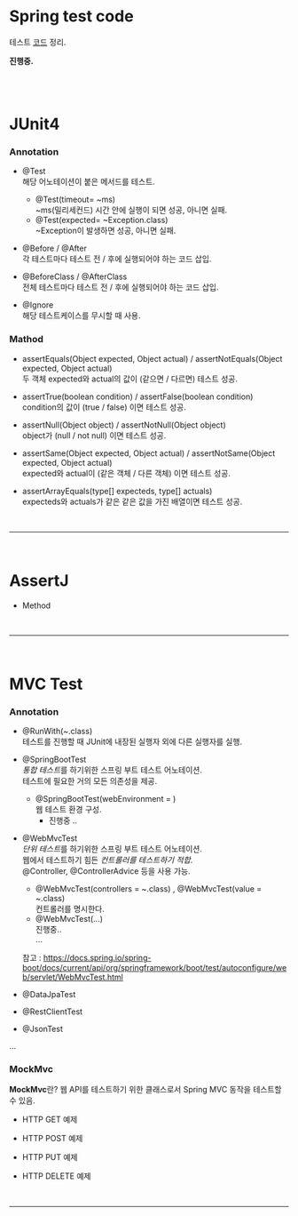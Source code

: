 Spring test code
===================================

테스트 [코드](src/test/java/com/jg/springtestcode/examples) 정리.

**진행중.**

<br>
<br>

# JUnit4
### Annotation
- @Test <br>
  해당 어노테이션이 붙은 메서드를 테스트.
  - @Test(timeout= ~ms) <br>
  	~ms(밀리세컨드) 시간 안에 실행이 되면 성공, 아니면 실패.
  - @Test(expected= ~Exception.class) <br>
  	~Exception이 발생하면 성공, 아니면 실패.

- @Before / @After <br>
  각 테스트마다 테스트 전 / 후에 실행되어야 하는 코드 삽입.

- @BeforeClass / @AfterClass <br>
  전체 테스트마다 테스트 전 / 후에 실행되어야 하는 코드 삽입.

- @Ignore <br>
  해당 테스트케이스를 무시할 때 사용.


### Mathod
- assertEquals(Object expected, Object actual) / assertNotEquals(Object expected, Object actual) <br>
  두 객체 expected와 actual의 값이 (같으면 / 다르면) 테스트 성공.

- assertTrue(boolean condition) / assertFalse(boolean condition) <br>
  condition의 값이 (true / false) 이면 테스트 성공.

- assertNull(Object object) / assertNotNull(Object object) <br>
  object가 (null / not null) 이면 테스트 성공.

- assertSame(Object expected, Object actual) / assertNotSame(Object expected, Object actual) <br>
  expected와 actual이 (같은 객체 / 다른 객체) 이면 테스트 성공.

- assertArrayEquals(type[] expecteds, type[] actuals) <br>
  expecteds와 actuals가 같은 같은 값을 가진 배열이면 테스트 성공.


<br>
<hr>
<br>

# AssertJ
- Method

<br>
<hr>
<br>

# MVC Test
### Annotation
- @RunWith(~.class) <br>
  테스트를 진행할 때 JUnit에 내장된 실행자 외에 다른 실행자를 실행.

- @SpringBootTest <br>
  *통합 테스트*를 하기위한 스프링 부트 테스트 어노테이션. <br>
  테스트에 필요한 거의 모든 의존성을 제공.
  
  - @SpringBootTest(webEnvironment = ) <br>
	웹 테스트 환경 구성. <br>
	- 진행중 ..


- @WebMvcTest <br>
  *단위 테스트*를 하기위한 스프링 부트 테스트 어노테이션. <br>
  웹에서 테스트하기 힘든 *컨트롤러를 테스트하기 적합*. <br>
  @Controller, @ControllerAdvice 등을 사용 가능. <br>

  - @WebMvcTest(controllers = ~.class) , @WebMvcTest(value = ~.class) <br>
	컨트롤러를 명시한다. <br>
  - @WebMvcTest(...) <br>
	진행중.. <br>
  ...

  참고 : <https://docs.spring.io/spring-boot/docs/current/api/org/springframework/boot/test/autoconfigure/web/servlet/WebMvcTest.html> 

- @DataJpaTest
  
- @RestClientTest
  
- @JsonTest

...

### MockMvc
**MockMvc**란? 웹 API를 테스트하기 위한 클래스로서 Spring MVC 동작을 테스트할 수 있음.

- HTTP GET 예제 <br>
  
- HTTP POST 예제 <br>
  
- HTTP PUT 예제 <br>
  
- HTTP DELETE 예제 <br>
  

<br>
<hr>
<br>